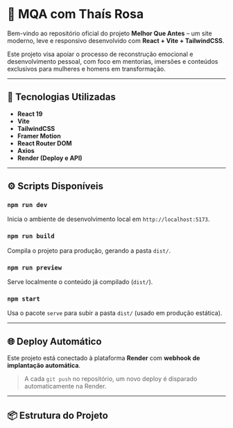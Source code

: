 # 🌸 MQA com Thaís Rosa

Bem-vindo ao repositório oficial do projeto **Melhor Que Antes** – um site moderno, leve e responsivo desenvolvido com **React + Vite + TailwindCSS**.

Este projeto visa apoiar o processo de reconstrução emocional e desenvolvimento pessoal, com foco em mentorias, imersões e conteúdos exclusivos para mulheres e homens em transformação.

---

## 🚀 Tecnologias Utilizadas

- **React 19**
- **Vite**
- **TailwindCSS**
- **Framer Motion**
- **React Router DOM**
- **Axios**
- **Render (Deploy e API)**

---

## ⚙️ Scripts Disponíveis

### `npm run dev`
Inicia o ambiente de desenvolvimento local em `http://localhost:5173`.

### `npm run build`
Compila o projeto para produção, gerando a pasta `dist/`.

### `npm run preview`
Serve localmente o conteúdo já compilado (`dist/`).

### `npm start`
Usa o pacote `serve` para subir a pasta `dist/` (usado em produção estática).

---

## 🌐 Deploy Automático

Este projeto está conectado à plataforma **Render** com **webhook de implantação automática**.

> A cada `git push` no repositório, um novo deploy é disparado automaticamente na Render.

---

## 📦 Estrutura do Projeto

